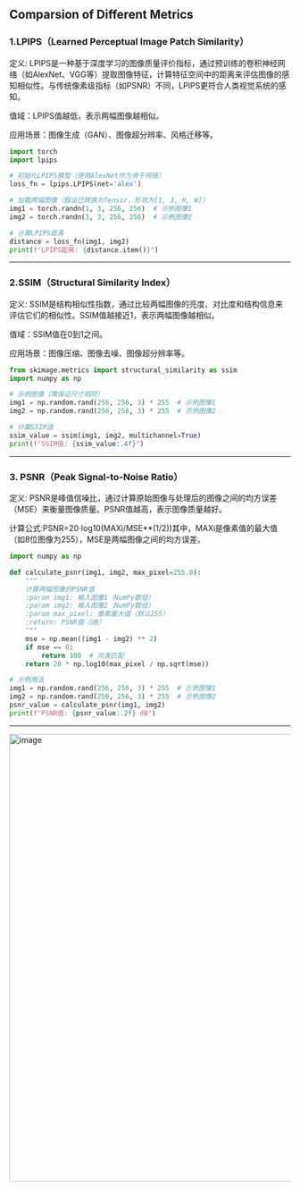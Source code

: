 ## Comparsion of Different Metrics

### 1.LPIPS（Learned Perceptual Image Patch Similarity）
定义: LPIPS是一种基于深度学习的图像质量评价指标，通过预训练的卷积神经网络（如AlexNet、VGG等）提取图像特征，计算特征空间中的距离来评估图像的感知相似性。与传统像素级指标（如PSNR）不同，LPIPS更符合人类视觉系统的感知。

值域：LPIPS值越低，表示两幅图像越相似。

应用场景：图像生成（GAN）、图像超分辨率、风格迁移等。
```python
import torch
import lpips

# 初始化LPIPS模型（使用AlexNet作为骨干网络）
loss_fn = lpips.LPIPS(net='alex')

# 加载两幅图像（假设已转换为Tensor，形状为[1, 3, H, W]）
img1 = torch.randn(1, 3, 256, 256)  # 示例图像1
img2 = torch.randn(1, 3, 256, 256)  # 示例图像2

# 计算LPIPS距离
distance = loss_fn(img1, img2)
print(f"LPIPS距离: {distance.item()}")
```

---
### 2.SSIM（Structural Similarity Index）
定义: SSIM是结构相似性指数，通过比较两幅图像的亮度、对比度和结构信息来评估它们的相似性。SSIM值越接近1，表示两幅图像越相似。

值域：SSIM值在0到1之间。

应用场景：图像压缩、图像去噪、图像超分辨率等。
```python
from skimage.metrics import structural_similarity as ssim
import numpy as np

# 示例图像（需保证尺寸相同）
img1 = np.random.rand(256, 256, 3) * 255  # 示例图像1
img2 = np.random.rand(256, 256, 3) * 255  # 示例图像2

# 计算SSIM值
ssim_value = ssim(img1, img2, multichannel=True)
print(f"SSIM值: {ssim_value:.4f}")
```
---
### 3. PSNR（Peak Signal-to-Noise Ratio）
定义: PSNR是峰值信噪比，通过计算原始图像与处理后的图像之间的均方误差（MSE）来衡量图像质量。PSNR值越高，表示图像质量越好。

计算公式:PSNR=20⋅log10(MAXi/MSE**(1/2))其中，MAXi是像素值的最大值（如8位图像为255），MSE是两幅图像之间的均方误差。
```python
import numpy as np

def calculate_psnr(img1, img2, max_pixel=255.0):
    """
    计算两幅图像的PSNR值
    :param img1: 输入图像1（NumPy数组）
    :param img2: 输入图像2（NumPy数组）
    :param max_pixel: 像素最大值（默认255）
    :return: PSNR值（dB）
    """
    mse = np.mean((img1 - img2) ** 2)
    if mse == 0:
        return 100  # 完美匹配
    return 20 * np.log10(max_pixel / np.sqrt(mse))

# 示例用法
img1 = np.random.rand(256, 256, 3) * 255  # 示例图像1
img2 = np.random.rand(256, 256, 3) * 255  # 示例图像2
psnr_value = calculate_psnr(img1, img2)
print(f"PSNR值: {psnr_value:.2f} dB")
```
---
<img width="801" alt="image" src="https://github.com/user-attachments/assets/556a750c-7c55-49bb-a06d-0d3421fd757c" />
